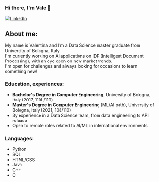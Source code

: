 ### Hi there, I'm Vale 👋
<a href="https://www.linkedin.com/in/valentina-protti-6030711b4/" target="_blank"><img src="https://img.shields.io/badge/-Linkedin-blue?style=flat-square&logo=Linkedin&logoColor=white&linkhttps://www.linkedin.com/in/valentina-protti-6030711b4/)" alt="LinkedIn"></a>
  
## About me:
My name is Valentina and I'm a Data Science master graduate from University of Bologna, Italy.<br/>
I'm currently working on AI applications on IDP (Intelligent Document Processing), with an eye open on new market trends.<br/>
I'm open for challenges and always looking for occasions to learn something new!

### Education, experiences:
- **Bachelor's Degree in Computer Engineering**, University of Bologna, Italy (2017, 110L/110)
- **Master's Degree in Computer Engineering** (ML/AI path), University of Bologna, Italy (2021, 108/110)
- 3y experience in a Data Science team, from data engineering to API release
- Open to remote roles related to AI/ML in international environments

### Languages:
- Python
- SQL
- HTML/CSS
- Java
- C++
- C
